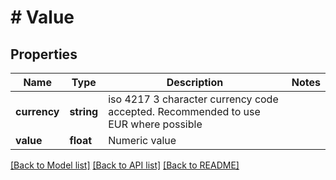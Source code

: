 # # Value

## Properties

Name | Type | Description | Notes
------------ | ------------- | ------------- | -------------
**currency** | **string** | iso 4217 3 character currency code accepted. Recommended to use EUR where possible |
**value** | **float** | Numeric value |

[[Back to Model list]](../../README.md#models) [[Back to API list]](../../README.md#endpoints) [[Back to README]](../../README.md)
